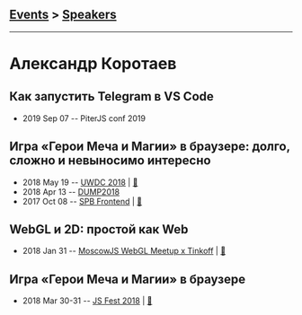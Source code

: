 ## [Events](../README.md) > [Speakers](../speakers.md)
---

# Александр Коротаев

## Как запустить Telegram в VS Code
- 2019 Sep 07 -- PiterJS conf 2019    
## Игра «Герои Меча и Магии» в браузере: долго, сложно и невыносимо интересно
- 2018 May 19 -- [UWDC 2018](https://www.youtube.com/watch?v=bv6MVuRbAmg)  | [:notebook:](http://lekzd.ru/presentations/uwdc_heroes/#cover)  
- 2018 Apr 13 -- [DUMP2018](https://www.youtube.com/watch?v=eauzFBCJDb0)    
- 2017 Oct 08 -- [SPB Frontend](https://youtu.be/STxBvk98mf8?t=41m17s)  | [:notebook:](http://lekzd.ru/heroes)  
## WebGL и 2D: простой как Web
- 2018 Jan 31 -- [MoscowJS WebGL Meetup x Tinkoff](https://youtu.be/jfRusB5E1n8)  | [:notebook:](http://lekzd.ru/presentations/webgl_simple_moscow/)  
## Игра «Герои Меча и Магии» в браузере
- 2018 Mar 30-31 -- [JS Fest 2018](https://www.youtube.com/watch?v=YIq3QLVvcds)  | [:notebook:](http://lekzd.ru/presentations/jsFest_heroes/)  
